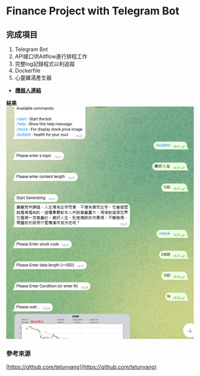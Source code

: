 # Finance Project with Telegram Bot

## 完成項目
1. Telegram Bot
2. API接口供Aitflow進行排程工作
3. 完整log記錄程式以利追蹤
4. Dockerfile
5. 心靈雞湯產生器

* [**機器人連結**](https://t.me/Marcus_First_Bot)

**結果**
![image](./docs/telegram.jpg)

### 參考來源

[https://github.com/telunyang](https://github.com/telunyang)